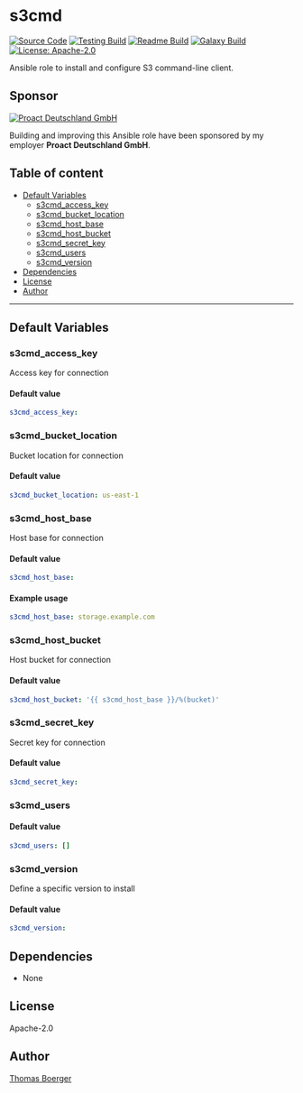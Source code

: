 # s3cmd

[![Source Code](https://img.shields.io/badge/github-source%20code-blue?logo=github&logoColor=white)](https://github.com/rolehippie/s3cmd) [![Testing Build](https://github.com/rolehippie/s3cmd/workflows/testing/badge.svg)](https://github.com/rolehippie/s3cmd/actions?query=workflow%3Atesting) [![Readme Build](https://github.com/rolehippie/s3cmd/workflows/readme/badge.svg)](https://github.com/rolehippie/s3cmd/actions?query=workflow%3Areadme) [![Galaxy Build](https://github.com/rolehippie/s3cmd/workflows/galaxy/badge.svg)](https://github.com/rolehippie/s3cmd/actions?query=workflow%3Agalaxy) [![License: Apache-2.0](https://img.shields.io/github/license/rolehippie/s3cmd)](https://github.com/rolehippie/s3cmd/blob/master/LICENSE) 

Ansible role to install and configure S3 command-line client. 

## Sponsor 

[![Proact Deutschland GmbH](https://proact.eu/wp-content/uploads/2020/03/proact-logo.png)](https://proact.eu) 

Building and improving this Ansible role have been sponsored by my employer **Proact Deutschland GmbH**.

## Table of content

* [Default Variables](#default-variables)
  * [s3cmd_access_key](#s3cmd_access_key)
  * [s3cmd_bucket_location](#s3cmd_bucket_location)
  * [s3cmd_host_base](#s3cmd_host_base)
  * [s3cmd_host_bucket](#s3cmd_host_bucket)
  * [s3cmd_secret_key](#s3cmd_secret_key)
  * [s3cmd_users](#s3cmd_users)
  * [s3cmd_version](#s3cmd_version)
* [Dependencies](#dependencies)
* [License](#license)
* [Author](#author)

---

## Default Variables

### s3cmd_access_key

Access key for connection

#### Default value

```YAML
s3cmd_access_key:
```

### s3cmd_bucket_location

Bucket location for connection

#### Default value

```YAML
s3cmd_bucket_location: us-east-1
```

### s3cmd_host_base

Host base for connection

#### Default value

```YAML
s3cmd_host_base:
```

#### Example usage

```YAML
s3cmd_host_base: storage.example.com
```

### s3cmd_host_bucket

Host bucket for connection

#### Default value

```YAML
s3cmd_host_bucket: '{{ s3cmd_host_base }}/%(bucket)'
```

### s3cmd_secret_key

Secret key for connection

#### Default value

```YAML
s3cmd_secret_key:
```

### s3cmd_users

#### Default value

```YAML
s3cmd_users: []
```

### s3cmd_version

Define a specific version to install

#### Default value

```YAML
s3cmd_version:
```

## Dependencies

* None

## License

Apache-2.0

## Author

[Thomas Boerger](https://github.com/tboerger)
